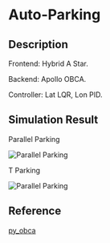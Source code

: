 # Auto-Parking

## Description

Frontend: Hybrid A Star.

Backend: Apollo OBCA.

Controller: Lat LQR, Lon PID.

## Simulation Result

Parallel Parking

![Parallel Parking](images/Parking_P.gif)

<!-- ![Parallel Parking](images/Control_P.png) -->

T Parking

![Parallel Parking](images/Parking_T.gif)

<!-- ![Parallel Parking](images/Control_T.png) -->

## Reference

[py_obca](https://github.com/maozaizhou/py_obca)
